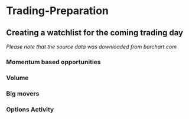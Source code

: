 # Trading-Preparation

## Creating a watchlist for the coming trading day 

*Please note that the source data was downloaded from barchart.com*

### Momentum based opportunities 

### Volume

### Big movers

### Options Activity
